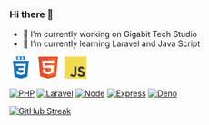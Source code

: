 ### Hi there 👋

- 🔭 I’m currently working on Gigabit Tech Studio
- 🌱 I’m currently learning Laravel and Java Script

<p dir="auto">
  <img src="https://github.com/devicons/devicon/blob/master/icons/css3/css3-plain-wordmark.svg"  title="CSS3" alt="CSS" width="40" height="40"/>&nbsp;
  <img src="https://github.com/devicons/devicon/blob/master/icons/html5/html5-original.svg" title="HTML5" alt="HTML" width="40" height="40"/>&nbsp;
  <img src="https://github.com/devicons/devicon/blob/master/icons/javascript/javascript-original.svg" title="JavaScript" alt="JavaScript" width="40" 
</p>
  
  <p dir="auto">
  <a target="_blank" rel="noopener noreferrer" href="https://camo.githubusercontent.com/3c040aa18d607ddc45e3c4347869771ac398a8bb1296ffe531d6c9bd0ceaeac7/68747470733a2f2f696d672e736869656c64732e696f2f62616467652f2d5048502d3737374242343f7374796c653d666c61742d737175617265266c6f676f3d706870266c6f676f436f6c6f723d7768697465"><img alt="PHP" src="https://camo.githubusercontent.com/3c040aa18d607ddc45e3c4347869771ac398a8bb1296ffe531d6c9bd0ceaeac7/68747470733a2f2f696d672e736869656c64732e696f2f62616467652f2d5048502d3737374242343f7374796c653d666c61742d737175617265266c6f676f3d706870266c6f676f436f6c6f723d7768697465" data-canonical-src="https://img.shields.io/badge/-PHP-777BB4?style=flat-square&amp;logo=php&amp;logoColor=white" style="max-width: 100%;"></a>
  <a target="_blank" rel="noopener noreferrer" href="https://camo.githubusercontent.com/227eb8171dec7b88bf5d97ae9174217a89e2bd1cb6d49d08f1c0450a9befc932/68747470733a2f2f696d672e736869656c64732e696f2f62616467652f2d4c61726176656c2d4646324432303f7374796c653d666c61742d737175617265266c6f676f3d6c61726176656c266c6f676f436f6c6f723d7768697465"><img alt="Laravel" src="https://camo.githubusercontent.com/227eb8171dec7b88bf5d97ae9174217a89e2bd1cb6d49d08f1c0450a9befc932/68747470733a2f2f696d672e736869656c64732e696f2f62616467652f2d4c61726176656c2d4646324432303f7374796c653d666c61742d737175617265266c6f676f3d6c61726176656c266c6f676f436f6c6f723d7768697465" data-canonical-src="https://img.shields.io/badge/-Laravel-FF2D20?style=flat-square&amp;logo=laravel&amp;logoColor=white" style="max-width: 100%;"></a>
  <a target="_blank" rel="noopener noreferrer" href="https://camo.githubusercontent.com/8cda400110fa2ccb14f39a01dcf426e6fdafc0182e7947e5e62346e07e7ae2af/68747470733a2f2f696d672e736869656c64732e696f2f62616467652f2d4e6f6465206a732d3333393933333f7374796c653d666c61742d737175617265266c6f676f3d6e6f64652e6a73266c6f676f436f6c6f723d7768697465"><img alt="Node" src="https://camo.githubusercontent.com/8cda400110fa2ccb14f39a01dcf426e6fdafc0182e7947e5e62346e07e7ae2af/68747470733a2f2f696d672e736869656c64732e696f2f62616467652f2d4e6f6465206a732d3333393933333f7374796c653d666c61742d737175617265266c6f676f3d6e6f64652e6a73266c6f676f436f6c6f723d7768697465" data-canonical-src="https://img.shields.io/badge/-Node js-339933?style=flat-square&amp;logo=node.js&amp;logoColor=white" style="max-width: 100%;"></a>
  <a target="_blank" rel="noopener noreferrer" href="https://camo.githubusercontent.com/27fc425b8efb3ea3169f196738e7d608a95a19b3d17b0fe1cf1f0fe52d33ae0c/68747470733a2f2f696d672e736869656c64732e696f2f62616467652f2d45787072657373206a732d3333393933333f7374796c653d666c61742d737175617265266c6f676f3d65787072657373266c6f676f436f6c6f723d7768697465"><img alt="Express" src="https://camo.githubusercontent.com/27fc425b8efb3ea3169f196738e7d608a95a19b3d17b0fe1cf1f0fe52d33ae0c/68747470733a2f2f696d672e736869656c64732e696f2f62616467652f2d45787072657373206a732d3333393933333f7374796c653d666c61742d737175617265266c6f676f3d65787072657373266c6f676f436f6c6f723d7768697465" data-canonical-src="https://img.shields.io/badge/-Express js-339933?style=flat-square&amp;logo=express&amp;logoColor=white" style="max-width: 100%;"></a>
  <a target="_blank" rel="noopener noreferrer" href="https://camo.githubusercontent.com/bc18c2bfaf3f7893651df7d3325bc4b81c681d30e8b47096c62dac1466a30cc3/68747470733a2f2f696d672e736869656c64732e696f2f62616467652f2d44656e6f206a732d3333393933333f7374796c653d666c61742d737175617265266c6f676f3d64656e6f266c6f676f436f6c6f723d7768697465"><img alt="Deno" src="https://camo.githubusercontent.com/bc18c2bfaf3f7893651df7d3325bc4b81c681d30e8b47096c62dac1466a30cc3/68747470733a2f2f696d672e736869656c64732e696f2f62616467652f2d44656e6f206a732d3333393933333f7374796c653d666c61742d737175617265266c6f676f3d64656e6f266c6f676f436f6c6f723d7768697465" data-canonical-src="https://img.shields.io/badge/-Deno js-339933?style=flat-square&amp;logo=deno&amp;logoColor=white" style="max-width: 100%;"></a>
</p>

<p dir="auto"><a target="_blank" rel="noopener noreferrer nofollow" href="https://camo.githubusercontent.com/2d89d6619cdc34dd0be1bf9a197216c1ab292aafde2cb6279308d94635021053/68747470733a2f2f6769746875622d726561646d652d73747265616b2d73746174732e6865726f6b756170702e636f6d2f3f757365723d6769676162697474656368"><img src="https://camo.githubusercontent.com/2d89d6619cdc34dd0be1bf9a197216c1ab292aafde2cb6279308d94635021053/68747470733a2f2f6769746875622d726561646d652d73747265616b2d73746174732e6865726f6b756170702e636f6d2f3f757365723d6769676162697474656368" alt="GitHub Streak" data-canonical-src="https://github-readme-streak-stats.herokuapp.com/?user=NayanKhan" style="max-width: 100%;"></a></p>

<!--
**NayanKhan/NayanKhan** is a ✨ _special_ ✨ repository because its `README.md` (this file) appears on your GitHub profile.

Here are some ideas to get you started:

- 🔭 I’m currently working on Gigabit Tech Studio
- 🌱 I’m currently learning Laravel and Java Script
- 👯 I’m looking to collaborate on ...
- 🤔 I’m looking for help with ...
- 💬 Ask me about ...
- 📫 How to reach me: ...
- 😄 Pronouns: ...
- ⚡ Fun fact: ...
-->



